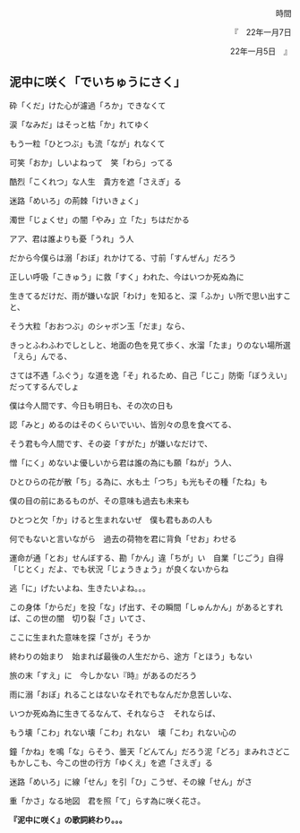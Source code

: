 <p style="text-align: right">
時間</p>
<p style="text-align: right">
『　22年一月7日</p>
<p style="text-align: right">
22年一月5日　』</p>


## 泥中に咲く「でいちゅうにさく」

砕「くだ」けた心が濾過「ろか」できなくて

涙「なみだ」はそっと枯「か」れてゆく

もう一粒「ひとつぶ」も流「なが」れなくて

可笑「おか」しいよねって　笑「わら」ってる

酷烈「こくれつ」な人生　貴方を遮「さえぎ」る

迷路「めいろ」の荊棘「けいきょく」

濁世「じょくせ」の闇「やみ」立「た」ちはだかる

アア、君は誰よりも憂「うれ」う人

だから今僕らは溺「おぼ」れかけてる、寸前「すんぜん」だろう

正しい呼吸「こきゅう」に救「すく」われた、今はいつか死ぬ為に

生きてるだけだ、雨が嫌いな訳「わけ」を知ると、深「ふか」い所で思い出すこと、

そう大粒「おおつぶ」のシャボン玉「だま」なら、

きっとふわふわでしとしと、地面の色を見て歩く、水溜「たま」りのない場所選「えら」んでる、

さては不遇「ふぐう」な道を逸「そ」れるため、自己「じこ」防衛「ぼうえい」だってするんでしょ

僕は今人間です、今日も明日も、その次の日も

認「みと」めるのはそのくらいでいい、皆別々の息を食べてる、

そう君も今人間です、その姿「すがた」が嫌いなだけで、

憎「にく」めないよ優しいから君は誰の為にも願「ねが」う人、

ひとひらの花が散「ち」る為に、水も土「つち」も光もその種「たね」も

僕の目の前にあるものが、その意味も過去も未来も

ひとつと欠「か」けると生まれないぜ　僕も君もあの人も

何でもないと言いながら　過去の荷物を君に背負「せお」わせる

運命が通「とお」せんぼする、勘「かん」違「ちが」い　自業「じごう」自得「じとく」だよ、でも状況「じょうきょう」が良くないからね

逃「に」げたいよね、生きたいよね。。。

この身体「からだ」を投「な」げ出す、その瞬間「しゅんかん」があるとすれば、この世の闇　切り裂「さ」いてさ、

ここに生まれた意味を探「さが」そうか

終わりの始まり　始まれば最後の人生だから、途方「とほう」もない

旅の末「すえ」に　今しかない『時』があるのだろう　

雨に溺「おぼ」れることはないなそれでもなんだか息苦しいな、

いつか死ぬ為に生きてるなんて、それならさ　それならば、

もう壊「こわ」れない壊「こわ」れない　壊「こわ」れない心の

鐘「かね」を鳴「な」らそう、曇天「どんてん」だろう泥「どろ」まみれさどこもかしこも、今この世の行方「ゆくえ」を遮「さえぎ」る

迷路「めいろ」に線「せん」を引「ひ」こうぜ、その線「せん」がさ

重「かさ」なる地図　君を照「て」らす為に咲く花さ。

**『泥中に咲く』の歌詞終わり。。。**
